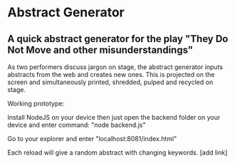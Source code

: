 # Abstract Generator
## A quick abstract generator for the play "They Do Not Move and other misunderstandings"

As two performers discuss jargon on stage, the abstract generator inputs abstracts from the web and creates new ones. This is projected on the screen and simultaneously printed, shredded, pulped and recycled on stage. 

Working prototype:

Install NodeJS on your device then just open the backend folder on your device and enter command: "node backend.js"

Go to your explorer and enter "localhost:8081/index.html"

Each reload will give a random abstract with changing keywords.
[add link]
